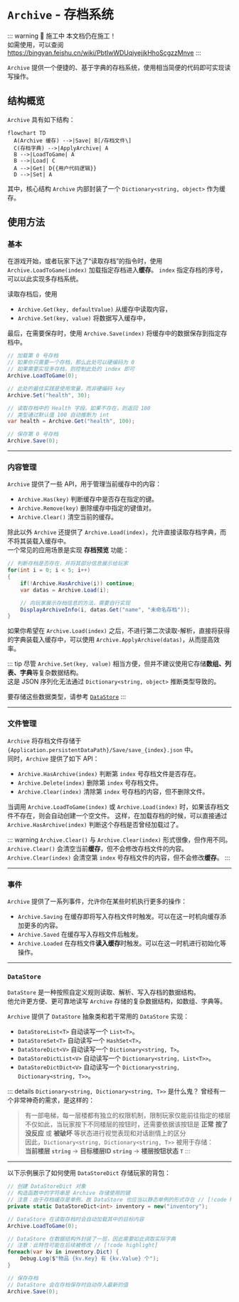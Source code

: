 # `Archive` - 存档系统

::: warning 🚧 施工中
本文档仍在施工！  
如需使用，可以查阅 https://bingyan.feishu.cn/wiki/PbtIwWDUqiyejjkHhoScgzzMnve
:::

`Archive` 提供一个便捷的、基于字典的存档系统，使用相当简便的代码即可实现读写操作。

## 结构概览

`Archive` 具有如下结构：

```mermaid
flowchart TD
  A(Archive 缓存) -->|Save| B[/存档文件\]
  C(存档字典) -->|ApplyArchive| A
  B -->|LoadToGame| A
  B -->|Load| C
  A -->|Get| D{{用户代码逻辑}} 
  D -->|Set| A

```

其中，核心结构 `Archive` 内部封装了一个 `Dictionary<string, object>` 作为缓存。

## 使用方法

### 基本

在游戏开始，或者玩家下达了“读取存档”的指令时，使用 `Archive.LoadToGame(index)` 加载指定存档进入**缓存**。
`index` 指定存档的序号，可以以此实现多存档系统。  

读取存档后，使用  
- `Archive.Get(key, defaultValue)` 从缓存中读取内容， 
- `Archive.Set(key, value)` 将数据写入缓存中， 

最后，在需要保存时，使用 `Archive.Save(index)` 将缓存中的数据保存到指定存档中。

```C#
// 加载第 0 号存档
// 如果你只需要一个存档，那么此处可以硬编码为 0 
// 如果需要实现多存档，则控制此处的 index 即可
Archive.LoadToGame(0);

// 此处的最佳实践是使用常量，而非硬编码 key
Archive.Set("health", 30);    

// 读取存档中的 Health 字段，如果不存在，则返回 100
// 类型通过默认值 100 自动推断为 int
var health = Archive.Get("health", 100);   

// 保存第 0 号存档
Archive.Save(0);

```

---

### 内容管理

`Archive` 提供了一些 API，用于管理当前缓存中的内容：
- `Archive.Has(key)` 判断缓存中是否存在指定的键。
- `Archive.Remove(key)` 删除缓存中指定的键值对。
- `Archive.Clear()` 清空当前的缓存。

除此以外 `Archive` 还提供了 `Archive.Load(index)`，允许直接读取存档字典，而不将其装载入缓存中。  
一个常见的应用场景是实现 **存档预览** 功能：
```C#
// 判断存档是否存在，并将其部分信息展示给玩家
for(int i = 0; i < 5; i++)
{
    if(!Archive.HasArchive(i)) continue;
    var datas = Archive.Load(i);

    // 向玩家展示存档信息的方法，需要自行实现
    DisplayArchiveInfo(i, datas.Get("name", "未命名存档"));
}
```  

如果你希望在 `Archive.Load(index)` 之后，不进行第二次读取-解析，直接将获得的字典装载入缓存中，可以使用 `Archive.ApplyArchive(datas)`，从而提高效率。


::: tip
尽管 `Archive.Set(key, value)` 相当方便，但并不建议使用它存储**数组、列表、字典**等复杂数据结构。  
这是 JSON 序列化无法通过 `Dictionary<string, object>` 推断类型导致的。  

要存储这些数据类型，请参考 [`DataStore`](./1-archive#datastore)
:::

---

### 文件管理

`Archive` 将存档文件存储于 `{Application.persistentDataPath}/Save/save_{index}.json` 中。  
同时，`Archive` 提供了如下 API：
- `Archive.HasArchive(index)` 判断第 `index` 号存档文件是否存在。
- `Archive.Delete(index)` 删除第 `index` 号存档文件。
- `Archive.Clear(index)` 清除第 `index` 号存档的内容，但不删除文件。

当调用 `Archive.LoadToGame(index)` 或 `Archive.Load(index)` 时，如果该存档文件不存在，则会自动创建一个空文件。
这样，在加载存档的时候，可以直接通过 `Archive.HasArchive(index)` 判断这个存档是否曾经加载过了。

::: warning
`Archive.Clear()` 与 `Archive.Clear(index)` 形式很像，但作用不同。  
`Archive.Clear()` 会清空当前**缓存**，但不会修改存档文件的内容。  
`Archive.Clear(index)` 会清空第 `index` 号存档文件的内容，但不会修改**缓存**。
:::

---

### 事件

`Archive` 提供了一系列事件，允许你在某些时机执行更多的操作：
- `Archive.Saving` 在缓存即将写入存档文件时触发。可以在这一时机向缓存添加更多的内容。
- `Archive.Saved` 在缓存写入存档文件后触发。
- `Archive.Loaded` 在存档文件**读入缓存**时触发。可以在这一时机进行初始化等操作。

---

### `DataStore`

`DataStore` 是一种按照自定义规则读取、解析、写入存档的数据结构。  
他允许更方便、更可靠地读写 `Archive` 存储的复杂数据结构，如数组、字典等。  

`Archive` 提供了 `DataStore` 抽象类和若干常用的 `DataStore` 实现：
- `DataStoreList<T>` 自动读写一个 `List<T>`。
- `DataStoreSet<T>` 自动读写一个 `HashSet<T>`。
- `DataStoreDict<V>` 自动读写一个 `Dictionary<string, T>`。
- `DataStoreDictList<V>` 自动读写一个 `Dictionary<string, List<T>>`。
- `DataStoreDictDict<V>` 自动读写一个 `Dictionary<string, Dictionary<string, T>>`。

::: details `Dictionary<string, Dictionary<string, T>>` 是什么鬼？
曾经有一个非常神奇的需求，是这样的：  
> 有一部电梯，每一层楼都有独立的权限机制，限制玩家仅能前往指定的楼层  
> 不仅如此，当玩家按下不同楼层的按钮时，还需要依据该按钮是 **正常** **按了没反应** 或 **被破坏** 等状态进行视觉表现和对话剧情上的区分  
> 因此，`Dictionary<string, Dictionary<string, T>>` 被用于存储：  
> **当前楼层 `string`** -> **目标楼层ID `string`** -> **楼层按钮状态 `T`**
:::

---

以下示例展示了如何使用 `DataStoreDict` 存储玩家的背包：
```C#
// 创建 DataStoreDict 对象
// 构造函数中的字符串是 Archive 存储使用的键
// 注意：由于存档缓存是单例，故 DataStore 也应当以静态单例的形式存在 // [!code highlight]
private static DataStoreDict<int> inventory = new("inventory");

// DataStore 在读取存档时会自动加载其中的目标内容
Archive.LoadToGame(0);

// DataStore 在数据结构外封装了一层，因此需要如此调取实际字典
// 注意：此特性可能在后续被修改 // [!code highlight]
foreach(var kv in inventory.Dict) {
    Debug.Log($"物品 {kv.Key} 有 {kv.Value} 个");
}

// 保存存档
// DataStore 会在存档保存时自动存入最新的值
Archive.Save(0);
```